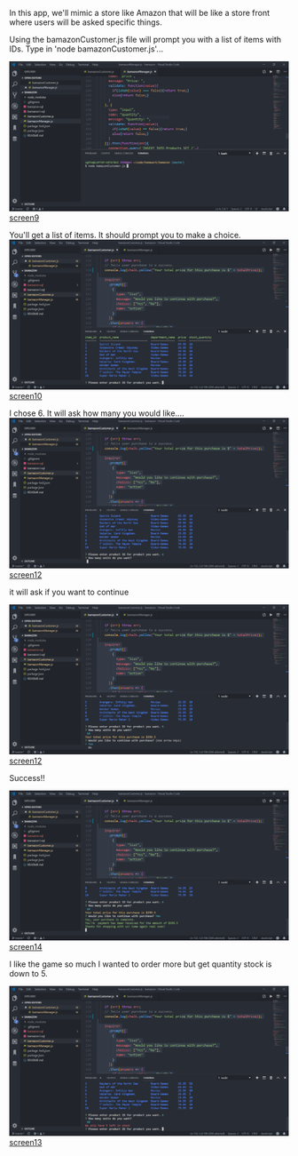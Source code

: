 In this app, we'll mimic a store like Amazon that will be like a store front where users will be asked specific things.

Using the bamazonCustomer.js file will prompt you with a list of items with IDs. Type in 'node bamazonCustomer.js'...

![screenshot9](https://github.com/sgttenor/screenshots/blob/master/screenshot9..PNG)
[screen9](url)

You'll get a list of items. It should prompt you to make a choice. 
![screenshot10](https://github.com/sgttenor/screenshots/blob/master/Screenshot10.PNG)
[screen10](url)


I chose 6. It will ask how many you would like....
![screenshot11]( https://github.com/sgttenor/screenshots/blob/master/screenshot11.PNG)
[screen12](url)

it will ask if you want to continue

![screenshot12](https://github.com/sgttenor/screenshots/blob/master/screenshot12.PNG)
[screen12](url)

Success!!

![screenshot14](https://github.com/sgttenor/screenshots/blob/master/screenshot14.PNG)
[screen14](url)

I like the game so much I wanted to order more but get quantity stock is down to 5.

![screenshot13](https://github.com/sgttenor/screenshots/blob/master/screenshot13.PNG)
[screen13](url)

